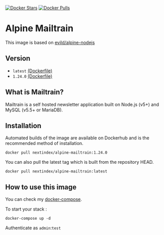 [![Docker Stars](https://img.shields.io/docker/stars/nextindex/alpine-mailtrain.svg?style=flat-square)](https://hub.docker.com/r/nextindex/alpine-mailtrain/)
[![Docker Pulls](https://img.shields.io/docker/pulls/nextindex/alpine-mailtrain.svg?style=flat-square)](https://hub.docker.com/r/nextindex/alpine-mailtrain/)


# Alpine Mailtrain

This image is based on [evild/alpine-nodejs](https://hub.docker.com/r/evild/alpine-nodejs/)

## Version

- `latest` [(Dockerfile)](https://github.com/nextindex/docker-alpine-mailtrain/blob/master/Dockerfile)
- `1.24.0` [(Dockerfile)](https://github.com/nextindex/docker-alpine-mailtrain/blob/master/Dockerfile)

## What is Mailtrain?

Mailtrain is a self hosted newsletter application built on Node.js (v5+) and MySQL (v5.5+ or MariaDB).

## Installation
Automated builds of the image are available on Dockerhub and is the recommended method of installation.
```
docker pull nextindex/alpine-mailtrain:1.24.0
```
You can also pull the latest tag which is built from the repository HEAD.
```
docker pull nextindex/alpine-mailtrain:latest
```

## How to use this image
You can check my [docker-compose](https://github.com/nextindex/docker-alpine-mailtrain/blob/master/docker-compose.yml).

To start your stack :
```
docker-compose up -d
```

Authenticate as ```admin```:```test```
